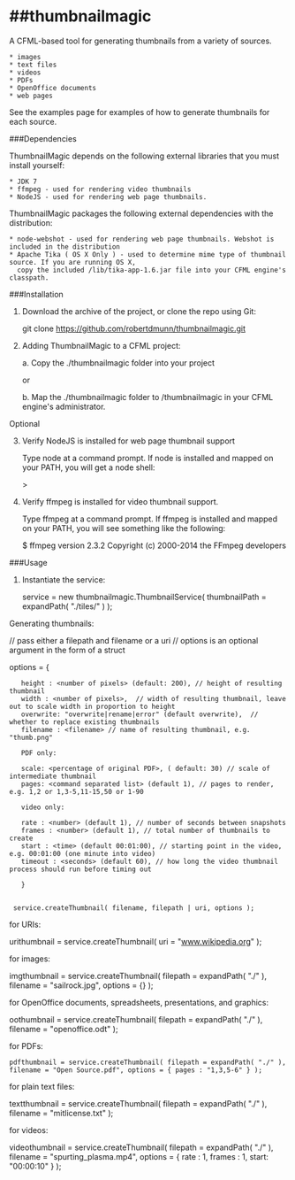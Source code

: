 ##thumbnailmagic
==============

A CFML-based tool for generating thumbnails from a variety of sources.

    * images
    * text files
    * videos
    * PDFs
    * OpenOffice documents
    * web pages

See the examples page for examples of how to generate thumbnails for each source.

###Dependencies

ThumbnailMagic depends on the following external libraries that you must install yourself:

    * JDK 7
    * ffmpeg - used for rendering video thumbnails
    * NodeJS - used for rendering web page thumbnails.

ThumbnailMagic packages the following external dependencies with the distribution:

    * node-webshot - used for rendering web page thumbnails. Webshot is included in the distribution
    * Apache Tika ( OS X Only ) - used to determine mime type of thumbnail source. If you are running OS X, 
      copy the included /lib/tika-app-1.6.jar file into your CFML engine's classpath.

###Installation

1. Download the archive of the project, or clone the repo using Git:

    git clone https://github.com/robertdmunn/thumbnailmagic.git

2. Adding ThumbnailMagic to a CFML project:

   a. Copy the ./thumbnailmagic folder into your project

   or

   b. Map the ./thumbnailmagic folder to /thumbnailmagic in your CFML engine's administrator. 

Optional 

3. Verify NodeJS is installed for web page thumbnail support

   Type node at a command prompt. If node is installed and mapped on your PATH, you will get a node shell:
    
    &gt;

4. Verify ffmpeg is installed for video thumbnail support.

   Type ffmpeg at a command prompt. If ffmpeg is installed and mapped on your PATH, you will see something like the following: 

   $ ffmpeg version 2.3.2 Copyright (c) 2000-2014 the FFmpeg developers
   
###Usage

1. Instantiate the service:

   service = new thumbnailmagic.ThumbnailService( thumbnailPath = expandPath( "./tiles/" ) );
   
    
Generating thumbnails:

   // pass either a filepath and filename or a uri
   // options is an optional argument in the form of a struct
   
   options = { 
       
       height : <number of pixels> (default: 200), // height of resulting thumbnail 
       width : <number of pixels>,  // width of resulting thumbnail, leave out to scale width in proportion to height 
       overwrite: "overwrite|rename|error" (default overwrite),  // whether to replace existing thumbnails
       filename : <filename> // name of resulting thumbnail, e.g. "thumb.png"
       
       PDF only:
       
       scale: <percentage of original PDF>, ( default: 30) // scale of intermediate thumbnail 
       pages: <command separated list> (default 1), // pages to render, e.g. 1,2 or 1,3-5,11-15,50 or 1-90 
       
       video only:
       
       rate : <number> (default 1), // number of seconds between snapshots 
       frames : <number> (default 1), // total number of thumbnails to create
       start : <time> (default 00:01:00), // starting point in the video, e.g. 00:01:00 (one minute into video)
       timeout : <seconds> (default 60), // how long the video thumbnail process should run before timing out
       
       }
  
   
	 service.createThumbnail( filename, filepath | uri, options );


for URIs:

   urithumbnail = service.createThumbnail( uri = "www.wikipedia.org" );
   
	
for images:

   imgthumbnail = service.createThumbnail( filepath = expandPath( "./" ), filename = "sailrock.jpg", options = {} );
   	     
for OpenOffice documents, spreadsheets, presentations, and graphics:

   oothumbnail =  service.createThumbnail( filepath = expandPath( "./" ), filename = "openoffice.odt" );

for PDFs:

   	pdfthumbnail = service.createThumbnail( filepath = expandPath( "./" ), filename = "Open Source.pdf", options = { pages : "1,3,5-6" } );
   	
for plain text files:

   textthumbnail = service.createThumbnail( filepath = expandPath( "./" ), filename = "mitlicense.txt" );	   	

for videos:

   videothumbnail = service.createThumbnail( filepath = expandPath( "./" ), filename = "spurting_plasma.mp4", options = { rate : 1, frames : 1, start: "00:00:10" } );

